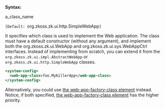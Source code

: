 **Syntax:**

<web-app-class>a_class_name</web-app-class>

`[Default: `org.zkoss.zk.ui.http.SimpleWebApp`]`

It specifies which class is used to implement the Web application. The
class must have a default constructor (without any argument), and
implement both the
<javadoc type="interface">org.zkoss.zk.ui.WebApp</javadoc> and
<javadoc type="interface">org.zkoss.zk.ui.sys.WebAppCtrl</javadoc>
interfaces. Instead of implementing from scratch, you can extend it from
the `org.zkoss.zk.ui.impl.AbstractWebApp` or
`org.zkoss.zk.ui.http.SimpleWebApp` classes.

```xml
<system-config>
  <web-app-class>foo.MyKillerApp</web-app-class>
</system-config>
```

Alternatively, you could use [the web-app-factory-class
element]({{site.baseUrl}}/zk_config_ref/The_system-config_Element/The_web-app-factory-class_Element)
instead. Notice, if both specified, [the web-app-factory-class
element]({{site.baseUrl}}/zk_config_ref/The_system-config_Element/The_web-app-factory-class_Element)
has the higher priority.


